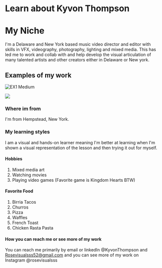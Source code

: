 # Learn about Kyvon Thompson

# My Niche
I'm a Delaware and New York based music video director and editor with skills in VFX, videography, photography, lighting and mixed media. This has led me to work and collab with and help develop the visual articulation of many talented artists and other creators either in Delaware or New york.

## Examples of my work
![EX1 Medium](https://github.com/KRose77/code-differently-24-q1/assets/160963028/17c4fb8d-bc5d-4d6f-81ea-7b39a3e51d88)


[![](https://markdown-videos-api.jorgenkh.no/youtube/814SngdguwQ)](https://youtu.be/814SngdguwQ)
### Where im from
I'm from Hempstead, New York.

### My learning styles
I am a visual and hands-on learner meaning I'm better at learning when I'm shown a visual representation of the lesson and then trying it out for myself.

#### Hobbies
1. Mixed media art
2. Watching movies
3. Playing video games (Favorite game is Kingdom Hearts BTW)

#### Favorite Food
1. Birria Tacos
2. Churros
3. Pizza
4. Waffles
5. French Toast
6. Chicken Rasta Pasta

#### How you can reach me or see more of my work
You can reach me primarily by email or linkedIn @KyvonThompson and Rosevisualsss52@gmail.com and you can see more of my work on Instagram @rosevisualsss

